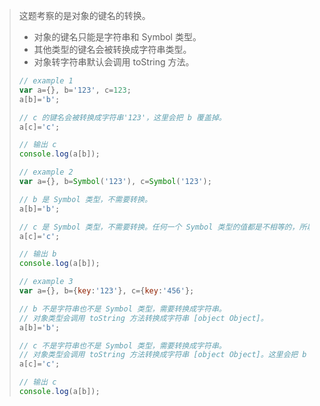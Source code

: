 > 这题考察的是对象的键名的转换。
> 
> * 对象的键名只能是字符串和 Symbol 类型。
> * 其他类型的键名会被转换成字符串类型。
> * 对象转字符串默认会调用 toString 方法。
> 
> ```js
> // example 1
> var a={}, b='123', c=123;
> a[b]='b';
> 
> // c 的键名会被转换成字符串'123'，这里会把 b 覆盖掉。
> a[c]='c';  
> 
> // 输出 c
> console.log(a[b]);
> ```
> 
> ```js
> // example 2
> var a={}, b=Symbol('123'), c=Symbol('123');  
> 
> // b 是 Symbol 类型，不需要转换。
> a[b]='b';
> 
> // c 是 Symbol 类型，不需要转换。任何一个 Symbol 类型的值都是不相等的，所以不会覆盖掉 b。
> a[c]='c';
> 
> // 输出 b
> console.log(a[b]);
> ```
> 
> ```js
> // example 3
> var a={}, b={key:'123'}, c={key:'456'};  
> 
> // b 不是字符串也不是 Symbol 类型，需要转换成字符串。
> // 对象类型会调用 toString 方法转换成字符串 [object Object]。
> a[b]='b';
> 
> // c 不是字符串也不是 Symbol 类型，需要转换成字符串。
> // 对象类型会调用 toString 方法转换成字符串 [object Object]。这里会把 b 覆盖掉。
> a[c]='c';  
> 
> // 输出 c
> console.log(a[b]);
> ```

